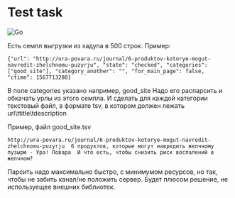 # Test task

![Go](https://github.com/vsokoltsov/mrg_test_task/workflows/Go/badge.svg)

Есть семпл выгрузки из хадупа в 500 строк. Пример:
```
{"url": "http://ura-povara.ru/journal/6-produktov-kotorye-mogut-navredit-zhelchnomu-puzyrju", "state": "checked", "categories": ["good_site"], "category_another": "", "for_main_page": false, "ctime": 1567713280}

```

В поле categories указано например, good_site
Надо его распарсить и обкачать урлы из этого семпла. И сделать для каждой категории текстовый файл, в формате tsv, в котором должен лежать url\ttitle\tdescription

Пример, файл good_site.tsv
```
http://ura-povara.ru/journal/6-produktov-kotorye-mogut-navredit-zhelchnomu-puzyrju  6 продуктов, которые могут навредить желчному пузырю - Ура! Повара  И что есть, чтобы снизить риск воспалений в желчном?
```

Парсить надо максимально быстро, с минимумом ресурсов, но так, чтобы не забить канал/не положить сервер. Будет плюсом решение, не используещее внешних библиотек.
